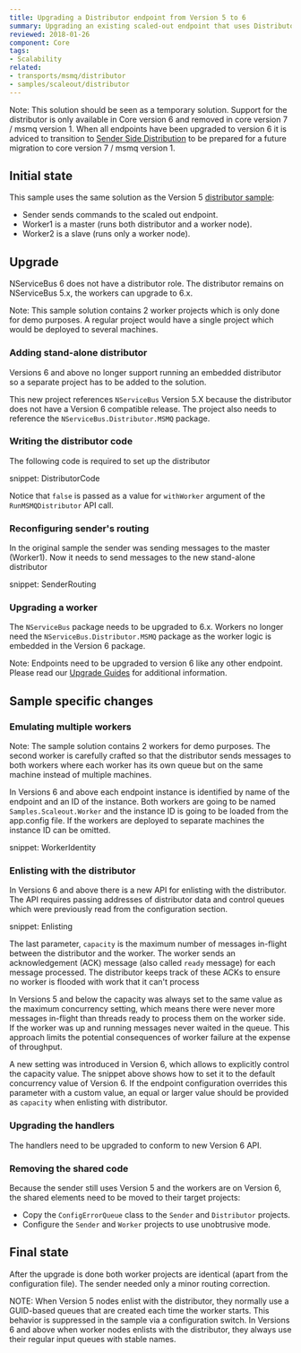 ```yaml
---
title: Upgrading a Distributor endpoint from Version 5 to 6
summary: Upgrading an existing scaled-out endpoint that uses Distributor to version 6 of NServiceBus
reviewed: 2018-01-26
component: Core
tags:
- Scalability
related:
- transports/msmq/distributor
- samples/scaleout/distributor
---
```


Note: This solution should be seen as a temporary solution. Support for the distributor is only available in Core version 6 and removed in core version 7 / msmq version 1. When all endpoints have been upgraded to version 6 it is adviced to transition to [Sender Side Distribution](/transports/msmq/sender-side-distribution) to be prepared for a future migration to core version 7 / msmq version 1.

## Initial state

This sample uses the same solution as the Version 5 [distributor sample](/samples/scaleout/distributor):

 * Sender sends commands to the scaled out endpoint.
 * Worker1 is a master (runs both distributor and a worker node).
 * Worker2 is a slave (runs only a worker node).


## Upgrade

NServiceBus 6 does not have a distributor role. The distributor remains on NServiceBus 5.x, the workers can upgrade to 6.x.

Note: This sample solution contains 2 worker projects which is only done for demo purposes. A regular project would have a single project which would be deployed to several machines.


### Adding stand-alone distributor

Versions 6 and above no longer support running an embedded distributor so a separate project has to be added to the solution.

This new project references `NServiceBus` Version 5.X because the distributor does not have a Version 6 compatible release. The project also needs to reference the `NServiceBus.Distributor.MSMQ` package.


### Writing the distributor code

The following code is required to set up the distributor

snippet: DistributorCode

Notice that `false` is passed as a value for `withWorker` argument of the `RunMSMQDistributor` API call.


### Reconfiguring sender's routing

In the original sample the sender was sending messages to the master (Worker1). Now it needs to send messages to the new stand-alone distributor

snippet: SenderRouting


### Upgrading a worker

The `NServiceBus` package needs to be upgraded to 6.x. Workers no longer need the `NServiceBus.Distributor.MSMQ` package as the worker logic is embedded in the Version 6 package.

Note: Endpoints need to be upgraded to version 6 like any other endpoint. Please read our [Upgrade Guides](/nservicebus/upgrades/) for additional information.


## Sample specific changes

### Emulating multiple workers

Note: The sample solution contains 2 workers for demo purposes. The second worker is carefully crafted so that the distributor sends messages to both workers where each worker has its own queue but on the same machine instead of multiple machines.

In Versions 6 and above each endpoint instance is identified by name of the endpoint and an ID of the instance. Both workers are going to be named `Samples.Scaleout.Worker` and the instance ID is going to be loaded from the app.config file. If the workers are deployed to separate machines the instance ID can be omitted.

snippet: WorkerIdentity


### Enlisting with the distributor

In Versions 6 and above there is a new API for enlisting with the distributor. The API requires passing addresses of distributor data and control queues which were previously read from the configuration section.

snippet: Enlisting

The last parameter, `capacity` is the maximum number of messages in-flight between the distributor and the worker. The worker sends an acknowledgement (ACK) message (also called `ready` message) for each message processed. The distributor keeps track of these ACKs to ensure no worker is flooded with work that it can't process

In Versions 5 and below the capacity was always set to the same value as the maximum concurrency setting, which means there were never more messages in-flight than threads ready to process them on the worker side. If the worker was up and running messages never waited in the queue. This approach limits the potential consequences of worker failure at the expense of throughput.

A new setting was introduced in Version 6, which allows to explicitly control the capacity value. The snippet above shows how to set it to the default concurrency value of Version 6. If the endpoint configuration overrides this parameter with a custom value, an equal or larger value should be provided as `capacity` when enlisting with distributor.

### Upgrading the handlers

The handlers need to be upgraded to conform to new Version 6 API.


### Removing the shared code

Because the sender still uses Version 5 and the workers are on Version 6, the shared elements need to be moved to their target projects:

 * Copy the `ConfigErrorQueue` class to the `Sender` and `Distributor` projects.
 * Configure the `Sender` and `Worker` projects to use unobtrusive mode.


## Final state

After the upgrade is done both worker projects are identical (apart from the configuration file). The sender needed only a minor routing correction.

NOTE: When Version 5 nodes enlist with the distributor, they normally use a GUID-based queues that are created each time the worker starts. This behavior is suppressed in the sample via a configuration switch. In Versions 6 and above when worker nodes enlists with the distributor, they always use their regular input queues with stable names. 
